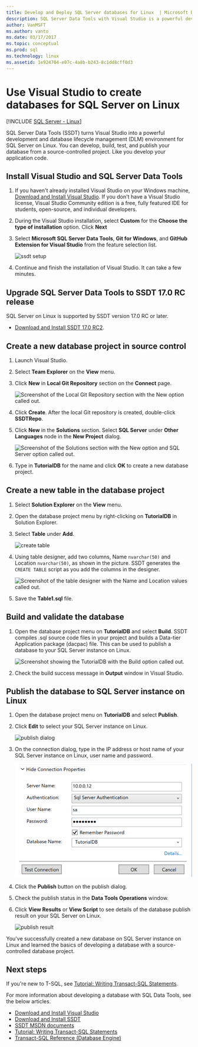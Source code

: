 ```yaml
---
title: Develop and Deploy SQL Server databases for Linux  | Microsoft Docs
description: SQL Server Data Tools with Visual Studio is a powerful development and database lifecycle management environment for SQL Server on Linux.
author: VanMSFT 
ms.author: vanto
ms.date: 03/17/2017
ms.topic: conceptual
ms.prod: sql
ms.technology: linux
ms.assetid: 1e924704-e07c-4a8b-b243-8c1dd8cff0d3
---
```


# Use Visual Studio to create databases for SQL Server on Linux

[!INCLUDE [SQL Server - Linux](../includes/applies-to-version/sql-linux.md)]

SQL Server Data Tools (SSDT) turns Visual Studio into a powerful development and database lifecycle management (DLM) environment for SQL Server on Linux. You can develop, build, test, and publish your database from a source-controlled project. Like you develop your application code.

## Install Visual Studio and SQL Server Data Tools

1. If you haven't already installed Visual Studio on your Windows machine, [Download and Install Visual Studio](https://visualstudio.microsoft.com/downloads/). If you don't have a Visual Studio license, Visual Studio Community edition is a free, fully featured IDE for students, open-source, and individual developers.

2. During the Visual Studio installation, select **Custom** for the **Choose the type of installation** option. Click **Next**

3. Select **Microsoft SQL Server Data Tools**, **Git for Windows**, and **GitHub Extension for Visual Studio** from the feature selection list.

   <img src="./media/sql-server-linux-develop-use-ssdt/ssdt-setup.png" alt="ssdt setup"/>

4. Continue and finish the installation of Visual Studio. It can take a few minutes.

## Upgrade SQL Server Data Tools to SSDT 17.0 RC release

SQL Server on Linux is supported by SSDT version 17.0 RC or later.

* [Download and Install SSDT 17.0 RC2](https://go.microsoft.com/fwlink/?linkid=837939).

## Create a new database project in source control

1. Launch Visual Studio.

2. Select **Team Explorer** on the **View** menu. 

3. Click **New** in **Local Git Repository** section on the **Connect** page.

   <img src="./media/sql-server-linux-develop-use-ssdt/git-repository.png" alt="Screenshot of the Local Git Repository section with the New option called out."/>

4. Click **Create**. After the local Git repository is created, double-click **SSDTRepo**.

5. Click **New** in the **Solutions** section. Select **SQL Server** under **Other Languages** node in the **New Project** dialog.

   <img src="./media/sql-server-linux-develop-use-ssdt/new-project.png" alt="Screenshot of the Solutions section with the New option and SQL Server option called out."/>

6. Type in **TutorialDB** for the name and click **OK** to create a new database project.

## Create a new table in the database project

1. Select **Solution Explorer** on the **View** menu.

2. Open the database project menu by right-clicking on **TutorialDB** in Solution Explorer.

3. Select **Table** under **Add**.

   <img src="./media/sql-server-linux-develop-use-ssdt/create-table.png" alt="create table"/>

4. Using table designer, add two columns, Name `nvarchar(50)` and Location `nvarchar(50)`, as shown in the picture. SSDT generates the `CREATE TABLE` script as you add the columns in the designer.

   <img src="./media/sql-server-linux-develop-use-ssdt/add-columns.png" alt="Screenshot of the table designer with the Name and Location values called out."/>

5. Save the **Table1.sql** file.

## Build and validate the database

1. Open the database project menu on **TutorialDB** and select **Build**. SSDT compiles .sql source code files in your project and builds a Data-tier Application package (dacpac) file. This can be used to publish a database to your SQL Server instance on Linux. 

   <img src="./media/sql-server-linux-develop-use-ssdt/build.png" alt="Screenshot showing the TutorialDB with the Build option called out."/>

2. Check the build success message in **Output** window in Visual Studio. 

## Publish the database to SQL Server instance on Linux

1. Open the database project menu on **TutorialDB** and select **Publish**.

2. Click **Edit** to select your SQL Server instance on Linux.

   <img src="./media/sql-server-linux-develop-use-ssdt/publish-dialog.png" alt="publish dialog"/>

3. On the connection dialog, type in the IP address or host name of your SQL Server instance on Linux, user name and password.

   <img src="./media/sql-server-linux-develop-use-ssdt/connection-dialog.png" alt="connection dialog"/>

4. Click the **Publish** button on the publish dialog.

5. Check the publish status in the **Data Tools Operations** window.

6. Click **View Results** or **View Script** to see details of the database publish result on your SQL Server on Linux.

   <img src="./media/sql-server-linux-develop-use-ssdt/publish-result.png" alt="publish result"/>

You've successfully created a new database on SQL Server instance on Linux and learned the basics of developing a database with a source-controlled database project.

## Next steps

If you're new to T-SQL, see [Tutorial: Writing Transact-SQL Statements](../t-sql/tutorial-writing-transact-sql-statements.md).

For more information about developing a database with SQL Data Tools, see the below articles.

* [Download and Install Visual Studio](https://www.visualstudio.com/downloads/)
* [Download and Install SSDT](../ssdt/download-sql-server-data-tools-ssdt.md)
* [SSDT MSDN documents](/previous-versions/sql/sql-server-data-tools/hh272686(v=vs.103))
* [Tutorial: Writing Transact-SQL Statements](../t-sql/tutorial-writing-transact-sql-statements.md)
* [Transact-SQL Reference (Database Engine)](../t-sql/language-reference.md)